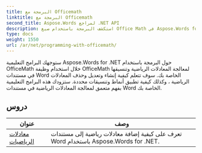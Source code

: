 ```yaml
---
title: البرمجة مع Officemath
linktitle: البرمجة مع Officemath
second_title: Aspose.Words لمراجع .NET API
description: استكشف البرمجة باستخدام صيغ Office Math في Aspose.Words for .NET. البرامج التعليمية خطوة بخطوة ونموذج التعليمات البرمجية لإنشاء المعادلات الرياضية وتحريرها وتنسيقها في مستندات Word.
type: docs
weight: 1550
url: /ar/net/programming-with-officemath/
---
```

ستوجهك البرامج التعليمية Aspose.Words for .NET حول البرمجة باستخدام OfficeMath خلال استخدام وظيفة OfficeMath لمعالجة المعادلات الرياضية وتنسيقها في مستندات Word الخاصة بك. سوف تتعلم كيفية إنشاء وتعديل وحذف المعادلات الرياضية ، وكذلك كيفية تطبيق أنماط وتنسيقات محددة. ستزودك هذه البرامج التعليمية بفهم متعمق لمعالجة المعادلات الرياضية في مستندات Word الخاصة بك.

 ## دروس
| عنوان | وصف |
| --- | --- |
| [معادلات الرياضيات](./math-equations/) | تعرف على كيفية إضافة معادلات رياضية إلى مستندات Word باستخدام Aspose.Words for .NET. |